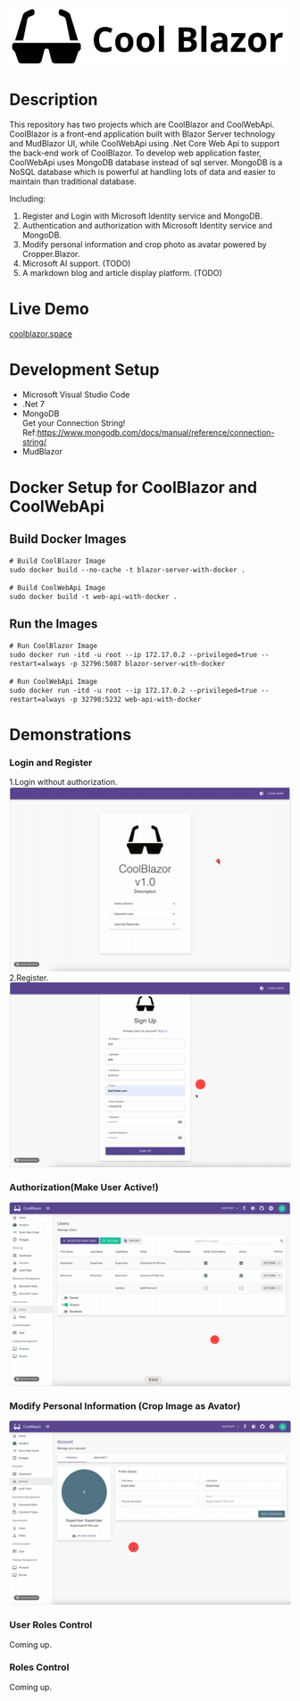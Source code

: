 <p align="center">
   <img src="/CoolBlazor/CoolBlazor/wwwroot/images/Logos/svglogo.svg" alt="CoolBlazor" title="CoolBlazor">
</p>

# Description
This repository has two projects which are CoolBlazor and CoolWebApi. CoolBlazor is a front-end  application built with Blazor Server technology and MudBlazor UI, while CoolWebApi using .Net Core Web Api to support the back-end work of CoolBlazor. To develop web application faster, CoolWebApi uses MongoDB database instead of sql server. MongoDB is a NoSQL database which is powerful at handling lots of data and easier to maintain than traditional database. 

Including:
1. Register and Login with Microsoft Identity service and MongoDB.
2. Authentication and authorization with Microsoft Identity service and MongoDB. 
3. Modify personal information and crop photo as avatar powered by Cropper.Blazor.
4. Microsoft AI support. (TODO)
5. A markdown blog and article display platform. (TODO)

# Live Demo
[coolblazor.space](https://www.coolblazor.space)

# Development Setup
- Microsoft Visual Studio Code
- .Net 7
- MongoDB<br>
     Get your Connection String! Ref:https://www.mongodb.com/docs/manual/reference/connection-string/
- MudBlazor

# Docker Setup for CoolBlazor and CoolWebApi
## Build Docker Images
```
# Build CoolBlazor Image
sudo docker build --no-cache -t blazor-server-with-docker .

# Build CoolWebApi Image
sudo docker build -t web-api-with-docker .
```
## Run the Images
```
# Run CoolBlazor Image
sudo docker run -itd -u root --ip 172.17.0.2 --privileged=true --restart=always -p 32796:5087 blazor-server-with-docker

# Run CoolWebApi Image
sudo docker run -itd -u root --ip 172.17.0.2 --privileged=true --restart=always -p 32798:5232 web-api-with-docker 
```

# Demonstrations
### Login and Register
1.Login without authorization.
![img](https://github.com/UMkashingHui/CoolBlazor/blob/master/CoolBlazor/CoolBlazor/wwwroot/images/Gifs/Login_NotActive.gif)
2.Register.
![img](https://github.com/UMkashingHui/CoolBlazor/blob/master/CoolBlazor/CoolBlazor/wwwroot/images/Gifs/Register.gif)
### Authorization(Make User Active!)
![img](https://github.com/UMkashingHui/CoolBlazor/blob/master/CoolBlazor/CoolBlazor/wwwroot/images/Gifs/ActivateUser.gif)
### Modify Personal Information (Crop Image as Avator)
![img](https://github.com/UMkashingHui/CoolBlazor/blob/master/CoolBlazor/CoolBlazor/wwwroot/images/Gifs/CropImageAsAvatar.gif)
### User Roles Control
Coming up.
### Roles Control
Coming up.
